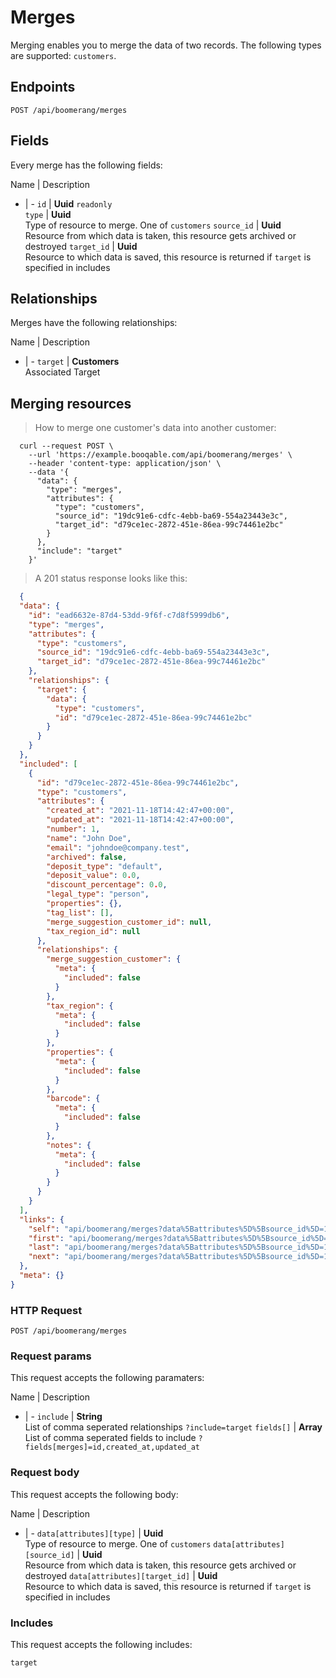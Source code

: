 # Merges

Merging enables you to merge the data of two records. The following types are supported: `customers`.

## Endpoints
`POST /api/boomerang/merges`

## Fields
Every merge has the following fields:

Name | Description
- | -
`id` | **Uuid** `readonly`<br>
`type` | **Uuid**<br>Type of resource to merge. One of `customers`
`source_id` | **Uuid**<br>Resource from which data is taken, this resource gets archived or destroyed
`target_id` | **Uuid**<br>Resource to which data is saved, this resource is returned if `target` is specified in includes


## Relationships
Merges have the following relationships:

Name | Description
- | -
`target` | **Customers**<br>Associated Target


## Merging resources



> How to merge one customer's data into another customer:

```shell
  curl --request POST \
    --url 'https://example.booqable.com/api/boomerang/merges' \
    --header 'content-type: application/json' \
    --data '{
      "data": {
        "type": "merges",
        "attributes": {
          "type": "customers",
          "source_id": "19dc91e6-cdfc-4ebb-ba69-554a23443e3c",
          "target_id": "d79ce1ec-2872-451e-86ea-99c74461e2bc"
        }
      },
      "include": "target"
    }'
```

> A 201 status response looks like this:

```json
  {
  "data": {
    "id": "ead6632e-87d4-53dd-9f6f-c7d8f5999db6",
    "type": "merges",
    "attributes": {
      "type": "customers",
      "source_id": "19dc91e6-cdfc-4ebb-ba69-554a23443e3c",
      "target_id": "d79ce1ec-2872-451e-86ea-99c74461e2bc"
    },
    "relationships": {
      "target": {
        "data": {
          "type": "customers",
          "id": "d79ce1ec-2872-451e-86ea-99c74461e2bc"
        }
      }
    }
  },
  "included": [
    {
      "id": "d79ce1ec-2872-451e-86ea-99c74461e2bc",
      "type": "customers",
      "attributes": {
        "created_at": "2021-11-18T14:42:47+00:00",
        "updated_at": "2021-11-18T14:42:47+00:00",
        "number": 1,
        "name": "John Doe",
        "email": "johndoe@company.test",
        "archived": false,
        "deposit_type": "default",
        "deposit_value": 0.0,
        "discount_percentage": 0.0,
        "legal_type": "person",
        "properties": {},
        "tag_list": [],
        "merge_suggestion_customer_id": null,
        "tax_region_id": null
      },
      "relationships": {
        "merge_suggestion_customer": {
          "meta": {
            "included": false
          }
        },
        "tax_region": {
          "meta": {
            "included": false
          }
        },
        "properties": {
          "meta": {
            "included": false
          }
        },
        "barcode": {
          "meta": {
            "included": false
          }
        },
        "notes": {
          "meta": {
            "included": false
          }
        }
      }
    }
  ],
  "links": {
    "self": "api/boomerang/merges?data%5Battributes%5D%5Bsource_id%5D=19dc91e6-cdfc-4ebb-ba69-554a23443e3c&data%5Battributes%5D%5Btarget_id%5D=d79ce1ec-2872-451e-86ea-99c74461e2bc&data%5Battributes%5D%5Btype%5D=customers&data%5Btype%5D=merges&include=target&merge%5Bdata%5D%5Battributes%5D%5Bsource_id%5D=19dc91e6-cdfc-4ebb-ba69-554a23443e3c&merge%5Bdata%5D%5Battributes%5D%5Btarget_id%5D=d79ce1ec-2872-451e-86ea-99c74461e2bc&merge%5Bdata%5D%5Battributes%5D%5Btype%5D=customers&merge%5Bdata%5D%5Btype%5D=merges&merge%5Binclude%5D=target&page%5Bnumber%5D=1&page%5Bsize%5D=25",
    "first": "api/boomerang/merges?data%5Battributes%5D%5Bsource_id%5D=19dc91e6-cdfc-4ebb-ba69-554a23443e3c&data%5Battributes%5D%5Btarget_id%5D=d79ce1ec-2872-451e-86ea-99c74461e2bc&data%5Battributes%5D%5Btype%5D=customers&data%5Btype%5D=merges&include=target&merge%5Bdata%5D%5Battributes%5D%5Bsource_id%5D=19dc91e6-cdfc-4ebb-ba69-554a23443e3c&merge%5Bdata%5D%5Battributes%5D%5Btarget_id%5D=d79ce1ec-2872-451e-86ea-99c74461e2bc&merge%5Bdata%5D%5Battributes%5D%5Btype%5D=customers&merge%5Bdata%5D%5Btype%5D=merges&merge%5Binclude%5D=target&page%5Bnumber%5D=1&page%5Bsize%5D=25",
    "last": "api/boomerang/merges?data%5Battributes%5D%5Bsource_id%5D=19dc91e6-cdfc-4ebb-ba69-554a23443e3c&data%5Battributes%5D%5Btarget_id%5D=d79ce1ec-2872-451e-86ea-99c74461e2bc&data%5Battributes%5D%5Btype%5D=customers&data%5Btype%5D=merges&include=target&merge%5Bdata%5D%5Battributes%5D%5Bsource_id%5D=19dc91e6-cdfc-4ebb-ba69-554a23443e3c&merge%5Bdata%5D%5Battributes%5D%5Btarget_id%5D=d79ce1ec-2872-451e-86ea-99c74461e2bc&merge%5Bdata%5D%5Battributes%5D%5Btype%5D=customers&merge%5Bdata%5D%5Btype%5D=merges&merge%5Binclude%5D=target&page%5Bnumber%5D=&page%5Bsize%5D=25",
    "next": "api/boomerang/merges?data%5Battributes%5D%5Bsource_id%5D=19dc91e6-cdfc-4ebb-ba69-554a23443e3c&data%5Battributes%5D%5Btarget_id%5D=d79ce1ec-2872-451e-86ea-99c74461e2bc&data%5Battributes%5D%5Btype%5D=customers&data%5Btype%5D=merges&include=target&merge%5Bdata%5D%5Battributes%5D%5Bsource_id%5D=19dc91e6-cdfc-4ebb-ba69-554a23443e3c&merge%5Bdata%5D%5Battributes%5D%5Btarget_id%5D=d79ce1ec-2872-451e-86ea-99c74461e2bc&merge%5Bdata%5D%5Battributes%5D%5Btype%5D=customers&merge%5Bdata%5D%5Btype%5D=merges&merge%5Binclude%5D=target&page%5Bnumber%5D=2&page%5Bsize%5D=25"
  },
  "meta": {}
}
```

### HTTP Request

`POST /api/boomerang/merges`

### Request params

This request accepts the following paramaters:

Name | Description
- | -
`include` | **String**<br>List of comma seperated relationships `?include=target`
`fields[]` | **Array**<br>List of comma seperated fields to include `?fields[merges]=id,created_at,updated_at`


### Request body

This request accepts the following body:

Name | Description
- | -
`data[attributes][type]` | **Uuid**<br>Type of resource to merge. One of `customers`
`data[attributes][source_id]` | **Uuid**<br>Resource from which data is taken, this resource gets archived or destroyed
`data[attributes][target_id]` | **Uuid**<br>Resource to which data is saved, this resource is returned if `target` is specified in includes


### Includes

This request accepts the following includes:

`target`





